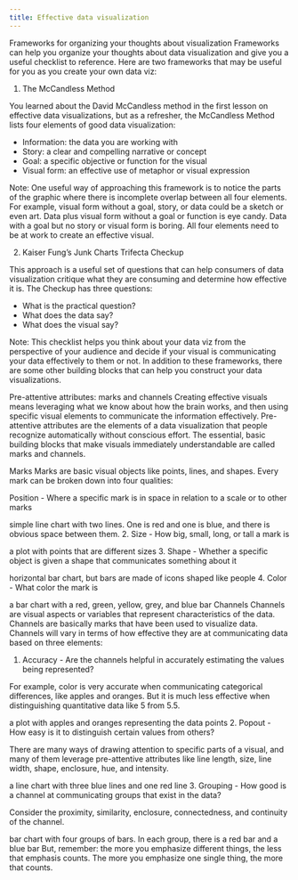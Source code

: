 ```yaml
---
title: Effective data visualization
---
```

Frameworks for organizing your thoughts about visualization
Frameworks can help you organize your thoughts about data visualization and give you a useful checklist to reference. Here are two frameworks that may be useful for you as you create your own data viz: 

1) The McCandless Method

You learned about the David McCandless method in the first lesson on effective data visualizations, but as a refresher, the McCandless Method lists four elements of good data visualization: 
- Information: the data you are working with
- Story: a clear and compelling narrative or concept
- Goal: a specific objective or function for the visual
- Visual form: an effective use of metaphor or visual expression

Note: One useful way of approaching this framework is to notice the parts of the graphic where there is incomplete overlap between all four elements. For example, visual form without a goal, story, or data could be a sketch or even art. Data plus visual form without a goal or function is eye candy. Data with a goal but no story or visual form is boring. All four elements need to be at work to create an effective visual.

2) Kaiser Fung’s Junk Charts Trifecta Checkup

This approach is a useful set of questions that can help consumers of data visualization critique what they are consuming and determine how effective it is. The Checkup has three questions:
- What is the practical question? 
- What does the data say?
- What does the visual say? 

Note: This checklist helps you think about your data viz from the perspective of your audience and decide if your visual is communicating your data effectively to them or not. In addition to these frameworks, there are some other building blocks that can help you construct your data visualizations. 

Pre-attentive attributes: marks and channels
Creating effective visuals means leveraging what we know about how the brain works, and then using specific visual elements to communicate the information effectively. Pre-attentive attributes are the elements of a data visualization that people recognize automatically without conscious effort. The essential, basic building blocks that make visuals immediately understandable are called marks and channels. 

Marks
Marks are basic visual objects like points, lines, and shapes. Every mark can be broken down into four qualities: 

Position - Where a specific mark is in space in relation to a scale or to other marks

simple line chart with two lines. One is red and one is blue, and there is obvious space between them.
2. Size - How big, small, long, or tall a mark is

a plot with points that are different sizes
3. Shape - Whether a specific object is given a shape that communicates something about it

horizontal bar chart, but bars are made of icons shaped like people
4. Color - What color the mark is

a bar chart with a red, green, yellow, grey, and blue bar
Channels
Channels are visual aspects or variables that represent characteristics of the data. Channels are basically marks that have been used to visualize data. Channels will vary in terms of how effective they are at communicating data based on three elements: 

1. Accuracy - Are the channels helpful in accurately estimating the values being represented? 

For example, color is very accurate when communicating categorical differences, like apples and oranges. But it is much less effective when distinguishing quantitative data like 5 from 5.5.

a plot with apples and oranges representing the data points
2. Popout - How easy is it to distinguish certain values from others? 

There are many ways of drawing attention to specific parts of a visual, and many of them leverage pre-attentive attributes like line length, size, line width, shape, enclosure, hue, and intensity.

a line chart with three blue lines and one red line
3. Grouping - How good is a channel at communicating groups that exist in the data? 

Consider the proximity, similarity, enclosure, connectedness, and continuity of the channel.

 bar chart with four groups of bars. In each group, there is a red bar and a blue bar
But, remember: the more you emphasize different things, the less that emphasis counts. The more you emphasize one single thing, the more that counts. 